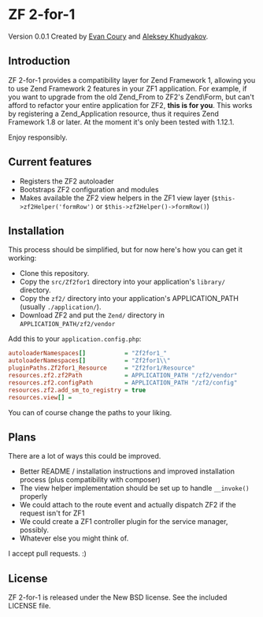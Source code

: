 # ZF 2-for-1

Version 0.0.1 Created by [Evan Coury](http://blog.evan.pro/) and [Aleksey Khudyakov](https://github.com/Xerkus/).

## Introduction

ZF 2-for-1 provides a compatibility layer for Zend Framework 1, allowing you to
use Zend Framework 2 features in your ZF1 application. For example, if you want
to upgrade from the old Zend\_From to ZF2's Zend\\Form, but can't afford to
refactor your entire application for ZF2, **this is for you**. This works by
registering a Zend\_Application resource, thus it requires Zend Framework 1.8 or
later. At the moment it's only been tested with 1.12.1.

Enjoy responsibly.

## Current features

* Registers the ZF2 autoloader
* Bootstraps ZF2 configuration and modules
* Makes available the ZF2 view helpers in the ZF1 view layer (`$this->zf2Helper('formRow')`
or `$this->zf2Helper()->formRow()`)

## Installation

This process should be simplified, but for now here's how you can get it working:

* Clone this repository.
* Copy the `src/Zf2for1` directory into your application's `library/` directory.
* Copy the `zf2/` directory into your application's APPLICATION\_PATH (usually `./application/`).
* Download ZF2 and put the `Zend/` directory in `APPLICATION_PATH/zf2/vendor`

Add this to your `application.config.php`:

```ini
autoloaderNamespaces[]           = "Zf2for1_"
autoloaderNamespaces[]           = "Zf2for1\\"
pluginPaths.Zf2for1_Resource     = "Zf2for1/Resource"
resources.zf2.zf2Path            = APPLICATION_PATH "/zf2/vendor"
resources.zf2.configPath         = APPLICATION_PATH "/zf2/config"
resources.zf2.add_sm_to_registry = true
resources.view[] =
```

You can of course change the paths to your liking.

## Plans

There are a lot of ways this could be improved.

* Better README / installation instructions and improved installation process (plus compatibility with composer)
* The view helper implementation should be set up to handle `__invoke()` properly
* We could attach to the route event and actually dispatch ZF2 if the request isn't for ZF1
* We could create a ZF1 controller plugin for the service manager, possibly.
* Whatever else you might think of.

I accept pull requests. :)

## License

ZF 2-for-1 is released under the New BSD license. See the included LICENSE file.
